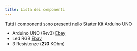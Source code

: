 ```yaml
---
title: Lista dei componenti
---
```

<div class="alert alert-info" role="alert">
Tutti i componenti sono presenti nello <a href="http://www.ebay.it/itm/STARTER-KIT-ARDUINO-UNO-Rev-3-con-microcontrollore-ATmega328-ART-CU01-/230784113801?pt=Componenti_elettronici_attivi&hash=item35bbce1c89">Starter Kit Arduino UNO</a>
</div>

* Arduino UNO (Rev3) [Ebay](http://www.ebay.it/itm/ARDUINO-UNO-Rev-3-ORIGINALE-con-microcontrollore-ATmega328-ART-CV01-/230682749374?pt=Componenti_elettronici_attivi&hash=item35b5c369be)
* Led RGB [Ebay](http://www.ebay.it/itm/10-pz-Led-RGB-rosso-verde-blu-5-mm-anodo-comune-arduino-pic-ART-AF05-/261312837808?pt=Componenti_elettronici_attivi&hash=item3cd77578b0)
* 3 Resistenze (__270__ KOhm)